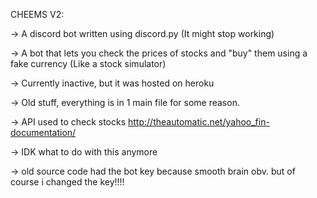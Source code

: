 CHEEMS V2:

-> A discord bot written using discord.py (It might stop working)

-> A bot that lets you check the prices of stocks and "buy" them using a fake currency (Like a stock simulator)

-> Currently inactive, but it was hosted on heroku

-> Old stuff, everything is in 1 main file for some reason.

-> API used to check stocks http://theautomatic.net/yahoo_fin-documentation/

-> IDK what to do with this anymore

-> old source code had the bot key because smooth brain obv. but of course i changed the key!!!!
